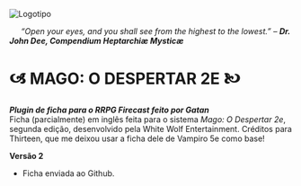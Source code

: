 ![Logotipo](https://i.imgur.com/UDiepAV.png)
  
_⠀⠀“Open your eyes, and you shall see from the highest to the lowest.” – **Dr. John Dee, Compendium Heptarchiæ Mysticæ**_  
  
# 🙦 MAGO: O DESPERTAR 2E 🙤
***Plugin de ficha para o RRPG Firecast feito por Gatan***  
Ficha (parcialmente) em inglês feita para o sistema _Mago: O Despertar 2e_, segunda edição, desenvolvido pela White Wolf Entertainment. 
Créditos para Thirteen, que me deixou usar a ficha dele de Vampiro 5e como base!

**Versão 2**
- Ficha enviada ao Github.